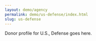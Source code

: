 ```yaml
---
layout: demo/agency
permalink: demo/us-defense/index.html
slug: us-defense
---
```


Donor profile for U.S., Defense goes here.
